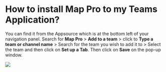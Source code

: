 # How to install Map Pro to my Teams Application?

<p class="no-margin">You can find it from the Appsource which is at the bottom left of your navigation panel. Search for <b>Map Pro</b> &gt; <b>Add to a team</b> &gt; click to <b>Type a team or channel name</b> &gt; Search for the team you wish to add it to &gt; Select the team and then click on <b>Set up a Tab</b>. Then click on <b>Save</b> on the pop-up window.</p>
<p class="no-margin"></p>
<div class="intercom-container"><img src="/assets/img/teams-pro/image_115.png"></div>

<Intercom />
<Clarity />
<GoogleAnalytics />

